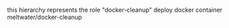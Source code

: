this hierarchy represents the role "docker-cleanup"
deploy docker container meltwater/docker-cleanup